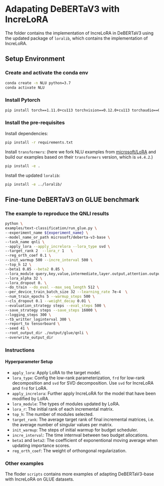 # Adapating DeBERTaV3 with IncreLoRA

The folder contains the implementation of IncreLoRA in DeBERTaV3 using the updated package of `loralib`, which contains the implementation of IncreLoRA. 


## Setup Environment

### Create and activate the conda env
```bash
conda create -n NLU python=3.7
conda activate NLU 
```

### Install Pytorch
```bash
pip install torch==1.11.0+cu113 torchvision==0.12.0+cu113 torchaudio==0.11.0 --extra-index-url https://download.pytorch.org/whl/cu113
```

### Install the pre-requisites
Install dependencies: 
```bash
pip install -r requirements.txt
```

Install `transformers`: (here we fork NLU examples from [microsoft/LoRA](https://github.com/microsoft/LoRA/tree/main/examples/NLU) and build our examples based on their `transformers` version, which is `v4.4.2`.)
```bash
pip install -e . 
```

Install the updated `loralib`:
```bash
pip install -e ../loralib/
```


## Fine-tune DeBERTaV3 on GLUE benchmark

### The example to reproduce the QNLI results

```bash
python \
examples/text-classification/run_glue.py \
--experiment_name ${experiment_name} \
--model_name_or_path microsoft/deberta-v3-base \
--task_name qnli \
--apply_lora --apply_increlora --lora_type svd \
--target_rank 2  --lora_r 1   \
--reg_orth_coef 0.1 \
--init_warmup 500 --incre_interval 500 \
--top_h 12 \
--beta1 0.85 --beta2 0.85 \
--lora_module query,key,value,intermediate,layer.output,attention.output \
--lora_alpha 32 \
--lora_dropout 0. \
--do_train --do_eval --max_seq_length 512 \
--per_device_train_batch_size 32 --learning_rate 7e-4  \
--num_train_epochs 5 --warmup_steps 500 \
--cls_dropout 0.1 --weight_decay 0.01 \
--evaluation_strategy steps --eval_steps 500 \
--save_strategy steps --save_steps 16000 \
--logging_steps 300 \
--tb_writter_loginterval 300 \
--report_to tensorboard \
--seed 41 \
--root_output_dir ./output/glue/qnli \
--overwrite_output_dir

```


### Instructions

#### Hyperparameter Setup

+ `apply_lora`: Apply LoRA to the target model. 
+ `lora_type`: Config the low-rank parameterization, `frd` for low-rank decomposition and `svd` for SVD decomposition. Use `svd` for IncreLoRA and `frd` for LoRA. 
+ `apply_increlora`: Further apply IncreLoRA for the model that have been modified by LoRA. 
+ `lora_module`: The types of modules updated by LoRA. 
+ `lora_r`: The initial rank of each incremental matrix. 
+ `top_h`: The number of modules selected. 
+ `target_rank`: The average target rank of final incremental matrices, i.e. the average number of singular values per matrix. 
+ `init_warmup`: The steps of initial warmup for budget scheduler.
+ `incre_interval`: The time internval between two budget allocations.
+ `beta1` and `beta2`: The coefficient of exponentional moving average when updating importance scores. 
+ `reg_orth_coef`: The weight of orthongonal regularization. 


### Other examples

The floder `scripts` contains more examples of adapting DeBERTaV3-base with IncreLoRA on GLUE datasets. 

